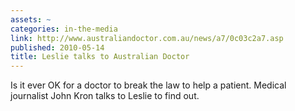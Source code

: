 ```yaml
---
assets: ~
categories: in-the-media
link: http://www.australiandoctor.com.au/news/a7/0c03c2a7.asp
published: 2010-05-14
title: Leslie talks to Australian Doctor
---
```

Is it ever OK for a doctor to break the law to help a patient. Medical
journalist John Kron talks to Leslie to find out.